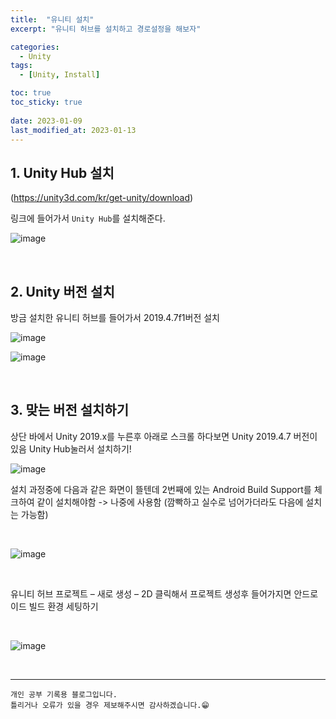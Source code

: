 ```yaml
---
title:  "유니티 설치"
excerpt: "유니티 허브를 설치하고 경로설정을 해보자"

categories:
  - Unity
tags:
  - [Unity, Install]

toc: true
toc_sticky: true
 
date: 2023-01-09
last_modified_at: 2023-01-13
---
```


## 1. Unity Hub 설치

(https://unity3d.com/kr/get-unity/download)  

링크에 들어가서 `Unity Hub`를 설치해준다.

![image](https://user-images.githubusercontent.com/37824506/212272311-0c882193-d509-4e78-87bd-3550dce3cd12.png)


<br>

## 2. Unity 버전 설치

방금 설치한 유니티 허브를 들어가서 2019.4.7f1버전 설치

![image](https://user-images.githubusercontent.com/37824506/212272577-8478e3f4-8a6c-4369-9cc8-d3cfee8dfe97.png)  

![image](https://user-images.githubusercontent.com/37824506/212272609-a9bc3f3a-d980-4c18-9fcf-0250feb8e186.png)

<br>

## 3. 맞는 버전 설치하기

상단 바에서 Unity 2019.x를 누른후
아래로 스크롤 하다보면 Unity 2019.4.7 버전이 있음 Unity Hub눌러서 설치하기!

![image](https://user-images.githubusercontent.com/37824506/212272941-97173cc6-14b6-4e03-9a06-f7455c2eac50.png)  

설치 과정중에 다음과 같은 화면이 뜰텐데 
2번째에 있는 Android Build Support를 체크하여 같이 설치해야함 -> 나중에 사용함
(깜빡하고 실수로 넘어가더라도 다음에 설치는 가능함)

<br>

![image](https://user-images.githubusercontent.com/37824506/212273089-63d53a4f-c34d-4f83-8d39-06c9387741f6.png)

<br>


유니티 허브 프로젝트 – 새로 생성 – 2D 클릭해서 프로젝트 생성후 
들어가지면 안드로이드 빌드 환경 세팅하기

<br>

![image](https://user-images.githubusercontent.com/37824506/212273138-73dd1903-9e37-4933-98fe-57e0d0ea9bb7.png)

<br>

***
    개인 공부 기록용 블로그입니다.
    틀리거나 오류가 있을 경우 제보해주시면 감사하겠습니다.😁